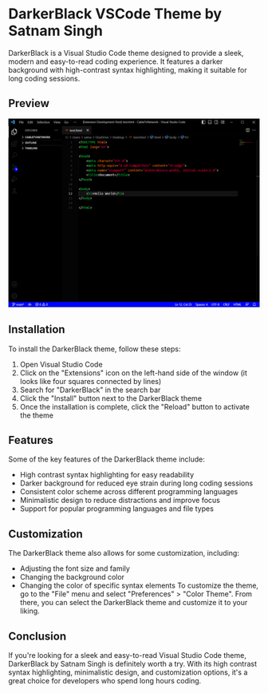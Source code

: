 # DarkerBlack VSCode Theme by Satnam Singh
DarkerBlack is a Visual Studio Code theme designed to provide a sleek, modern and easy-to-read coding experience. It features a darker background with high-contrast syntax highlighting, making it suitable for long coding sessions.

## Preview
![Screenshot of DarkerBlack theme](images/screenshot.png)


## Installation
To install the DarkerBlack theme, follow these steps:

1. Open Visual Studio Code
1. Click on the "Extensions" icon on the left-hand side of the window (it looks like four squares connected by lines)
1. Search for "DarkerBlack" in the search bar
1. Click the "Install" button next to the DarkerBlack theme
1. Once the installation is complete, click the "Reload" button to activate the theme

## Features
Some of the key features of the DarkerBlack theme include:

* High contrast syntax highlighting for easy readability
* Darker background for reduced eye strain during long coding sessions
* Consistent color scheme across different programming languages
* Minimalistic design to reduce distractions and improve focus
* Support for popular programming languages and file types

## Customization
The DarkerBlack theme also allows for some customization, including:

* Adjusting the font size and family
* Changing the background color
* Changing the color of specific syntax elements
To customize the theme, go to the "File" menu and select "Preferences" > "Color Theme". From there, you can select the DarkerBlack theme and customize it to your liking.

## Conclusion
If you're looking for a sleek and easy-to-read Visual Studio Code theme, DarkerBlack by Satnam Singh is definitely worth a try. With its high contrast syntax highlighting, minimalistic design, and customization options, it's a great choice for developers who spend long hours coding.
